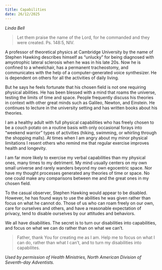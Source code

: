 ```yaml
---
title: Capabilities
date: 26/12/2025
---
```


_Linda Bell_

> <p></p>
> Let them praise the name of the Lord, for he commanded and they were created. Ps. 148:5, NIV.

A professor of theoretical physics at Cambridge University by the name of Stephen Hawking describes himself as “unlucky” for being diagnosed with amyotrophic lateral sclerosis when he was in his late 20s. Now he is confined to a wheelchair, has a permanent tracheostomy, and communicates with the help of a computer-generated voice synthesizer. He is dependent on others for all the activities of daily living.

But he says he feels fortunate that his chosen field is not one requiring physical abilities. He has been blessed with a mind that roams the universe, testing the limits of time and space. People frequently discuss his theories in context with other great minds such as Galileo, Newton, and Einstein. He continues to lecture in the university setting and has written books about his theories.

I am a healthy adult with full physical capabilities who has freely chosen to be a couch potato on a routine basis with only occasional forays into “weekend warrior” types of activities (hiking, swimming, or whirling through the shopping malls). At times when I am angry about my minor physical limitations I resent others who remind me that regular exercise improves health and longevity.

I am far more likely to exercise my verbal capabilities than my physical ones, many times to my detriment. My mind usually centers on my own small universe and rarely wanders beyond my own egocentric space. Nor have my thought processes generated any theories of time or space. No one could make any comparisons between me and the great ones in my chosen field.

To the casual observer, Stephen Hawking would appear to be disabled. However, he has found ways to use the abilities he was given rather than focus on what he cannot do. Those of us who can roam freely on our own, care for ourselves and others, and have a reasonable expectation of privacy, tend to disable ourselves by our attitudes and behaviors.

We all have disabilities. The secret is to turn our disabilities into capabilities, and focus on what we can do rather than on what we can’t.

> <callout></callout>
> Father, thank You for creating me as I am. Help me to focus on what I can do, rather than what I can’t, and to turn my disabilities into capabilites.

_Used by permission of Health Ministries, North American Division of Seventh-day Adventists._